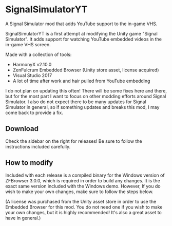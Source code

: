 # SignalSimulatorYT
A Signal Simulator mod that adds YouTube support to the in-game VHS.

SignalSimulatorYT is a first attempt at modifying the Unity game "Signal Simulator". It adds support for watching YouTube embedded videos in the in-game VHS screen.

Made with a collection of tools:

  * HarmonyX v2.10.0
  * ZenFulcrum Embedded Browser (Unity store asset, license acquired)
  * Visual Studio 2017
  * A lot of time after work and hair pulled from YouTube embedding

I do not plan on updating this often! There will be some fixes here and there, but for the most part I want to focus on other modding efforts around Signal Simulator. I also do not expect there to be many updates for Signal Simulator in general, so if something updates and breaks this mod, I may come back to provide a fix.

## Download

Check the sidebar on the right for releases! Be sure to follow the instructions included carefully.

## How to modify

Included with each release is a compiled binary for the Windows version of ZFBrowser 3.0.0, which is required in order to build any changes. It is the exact same version included with the Windows demo. However, If you do wish to make your own changes, make sure to follow the steps below.

(A license was purchased from the Unity asset store in order to use the Embedded Browser for this mod. You do not need one if you wish to make your own changes, but it is highly recommended! It's also a great asset to have in general.)

